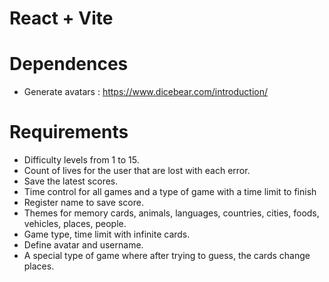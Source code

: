 # React + Vite

# Dependences

- Generate avatars : https://www.dicebear.com/introduction/

# Requirements

- Difficulty levels from 1 to 15.
- Count of lives for the user that are lost with each error.
- Save the latest scores.
- Time control for all games and a type of game with a time limit to finish
- Register name to save score.
- Themes for memory cards, animals, languages, countries, cities, foods, vehicles, places, people.
- Game type, time limit with infinite cards.
- Define avatar and username.
- A special type of game where after trying to guess, the cards change places.